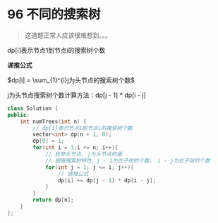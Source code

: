 # 96 不同的搜索树

> 这道题正常人应该很难想到。。。

dp[i]表示节点1到节点i的搜索树个数

**递推公式**

$dp[i] = \sum_{1}^{i}j为头节点的搜索树个数$

j为头节点搜索树个数计算方法：dp[j - 1] * dp[i - j]

```C++
class Solution {
public:
    int numTrees(int n) {
        // dp[i]表示节点1到节点i的搜索树个数
        vector<int> dp(n + 1, 0);
        dp[0] = 1;
        for(int i = 1;i <= n; i++){
            // 枚举头节点, j为头节点的值
            // 根据搜索树特性，j - 1为左子树的个数， i - j为右子树的个数
            for(int j = 1; j <= i; j++){
                // 递推公式
                dp[i] += dp[j - 1] * dp[i - j];
            }
        }
        return dp[n];
    }
};
```
